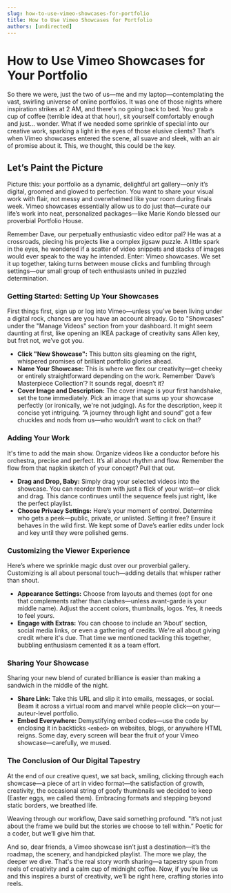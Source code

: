 ```yaml
---
slug: how-to-use-vimeo-showcases-for-portfolio
title: How to Use Vimeo Showcases for Portfolio
authors: [undirected]
---
```



# How to Use Vimeo Showcases for Your Portfolio

So there we were, just the two of us—me and my laptop—contemplating the vast, swirling universe of online portfolios. It was one of those nights where inspiration strikes at 2 AM, and there's no going back to bed. You grab a cup of coffee (terrible idea at that hour), sit yourself comfortably enough and just… wonder. What if we needed some sprinkle of special into our creative work, sparking a light in the eyes of those elusive clients? That’s when Vimeo showcases entered the scene, all suave and sleek, with an air of promise about it. This, we thought, this could be the key.

## Let’s Paint the Picture

Picture this: your portfolio as a dynamic, delightful art gallery—only it’s digital, groomed and glowed to perfection. You want to share your visual work with flair, not messy and overwhelmed like your room during finals week. Vimeo showcases essentially allow us to do just that—curate our life’s work into neat, personalized packages—like Marie Kondo blessed our proverbial Portfolio House.

Remember Dave, our perpetually enthusiastic video editor pal? He was at a crossroads, piecing his projects like a complex jigsaw puzzle. A little spark in the eyes, he wondered if a scatter of video snippets and stacks of images would ever speak to the way he intended. Enter: Vimeo showcases. We set it up together, taking turns between mouse clicks and fumbling through settings—our small group of tech enthusiasts united in puzzled determination.

### Getting Started: Setting Up Your Showcases

First things first, sign up or log into Vimeo—unless you’ve been living under a digital rock, chances are you have an account already. Go to "Showcases" under the "Manage Videos" section from your dashboard. It might seem daunting at first, like opening an IKEA package of creativity sans Allen key, but fret not, we’ve got you.

- **Click "New Showcase":** This button sits gleaming on the right, whispered promises of brilliant portfolio glories ahead. 
- **Name Your Showcase:** This is where we flex our creativity—get cheeky or entirely straightforward depending on the work. Remember ‘Dave’s Masterpiece Collection’? It sounds regal, doesn’t it?
- **Cover Image and Description:** The cover image is your first handshake, set the tone immediately. Pick an image that sums up your showcase perfectly (or ironically, we're not judging). As for the description, keep it concise yet intriguing. “A journey through light and sound” got a few chuckles and nods from us—who wouldn’t want to click on that?

### Adding Your Work

It's time to add the main show. Organize videos like a conductor before his orchestra, precise and perfect. It’s all about rhythm and flow. Remember the flow from that napkin sketch of your concept? Pull that out.

- **Drag and Drop, Baby:** Simply drag your selected videos into the showcase. You can reorder them with just a flick of your wrist—or click and drag. This dance continues until the sequence feels just right, like the perfect playlist.
- **Choose Privacy Settings:** Here’s your moment of control. Determine who gets a peek—public, private, or unlisted. Setting it free? Ensure it behaves in the wild first. We kept some of Dave’s earlier edits under lock and key until they were polished gems.

### Customizing the Viewer Experience

Here’s where we sprinkle magic dust over our proverbial gallery. Customizing is all about personal touch—adding details that whisper rather than shout.

- **Appearance Settings:** Choose from layouts and themes (opt for one that complements rather than clashes—unless avant-garde is your middle name). Adjust the accent colors, thumbnails, logos. Yes, it needs to feel *yours.*
- **Engage with Extras:** You can choose to include an ‘About’ section, social media links, or even a gathering of credits. We're all about giving credit where it's due. That time we mentioned tackling this together, bubbling enthusiasm cemented it as a team effort.

### Sharing Your Showcase

Sharing your new blend of curated brilliance is easier than making a sandwich in the middle of the night.

- **Share Link:** Take this URL and slip it into emails, messages, or social. Beam it across a virtual room and marvel while people click—on your—auteur-level portfolio.
- **Embed Everywhere:** Demystifying embed codes—use the code by enclosing it in backticks ```<embed>``` on websites, blogs, or anywhere HTML reigns. Some day, every screen will bear the fruit of your Vimeo showcase—carefully, we mused.

### The Conclusion of Our Digital Tapestry

At the end of our creative quest, we sat back, smiling, clicking through each showcase—a piece of art in video format—the satisfaction of growth, creativity, the occasional string of goofy thumbnails we decided to keep (Easter eggs, we called them). Embracing formats and stepping beyond static borders, we breathed life.

Weaving through our workflow, Dave said something profound. "It’s not just about the frame we build but the stories we choose to tell within.” Poetic for a coder, but we’ll give him that.

And so, dear friends, a Vimeo showcase isn’t just a destination—it’s the roadmap, the scenery, and handpicked playlist. The more we play, the deeper we dive. That's the real story worth sharing—a tapestry spun from reels of creativity and a calm cup of midnight coffee. Now, if you’re like us and this inspires a burst of creativity, we’ll be right here, crafting stories into reels.
